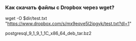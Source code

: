 ### Как скачать файлы с Dropbox через wget?

wget -O $dir/test.txt "https://www.dropbox.com/s/mx9eqve5l2ipgyk/test.txt?dl=1"

postgresql_9_1_9_1_1C_x86_64_deb_tar.bz2
